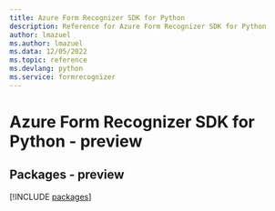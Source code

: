 ```yaml
---
title: Azure Form Recognizer SDK for Python
description: Reference for Azure Form Recognizer SDK for Python
author: lmazuel
ms.author: lmazuel
ms.data: 12/05/2022
ms.topic: reference
ms.devlang: python
ms.service: formrecognizer
---
```

# Azure Form Recognizer SDK for Python - preview
## Packages - preview
[!INCLUDE [packages](form-recognizer-index.md)]